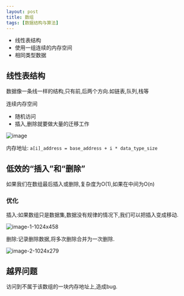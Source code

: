 ```yaml
---
layout: post
title: 数组
tags: [数据结构与算法]
---
```


- 线性表结构
- 使用一组连续的内存空间
- 相同类型数据

## 线性表结构

数据像一条线一样的结构,只有前,后两个方向.如链表,队列,栈等

连续内存空间

- 随机访问
- 插入,删除就要做大量的迁移工作

![image](https://cdn.jsdelivr.net/gh/yunshen-1995/pic-bed@main/img/233517526-8c2eebaf-a4ec-4821-b410-0348c697da76.png)

内存地址: `a[i]_address = base_address + i * data_type_size`

## 低效的“插入”和“删除”

如果我们在数组最后插入或删除,复杂度为O(1),如果在中间为O(n)

### 优化

插入:如果数组只是数据集,数据没有规律的情况下,我们可以把插入变成移动.

![image-1-1024x458](https://cdn.jsdelivr.net/gh/yunshen-1995/pic-bed@main/img/233517689-105e8010-8c2e-4d10-9c7b-6d53b027a65d.png)

删除:记录删除数据,将多次删除合并为一次删除.

![image-2-1024x279](https://cdn.jsdelivr.net/gh/yunshen-1995/pic-bed@main/img/233517704-a8e0e995-be70-4d08-a3d3-4b669646197d.png)

## 越界问题

访问到不属于该数组的一块内存地址上,造成bug.
